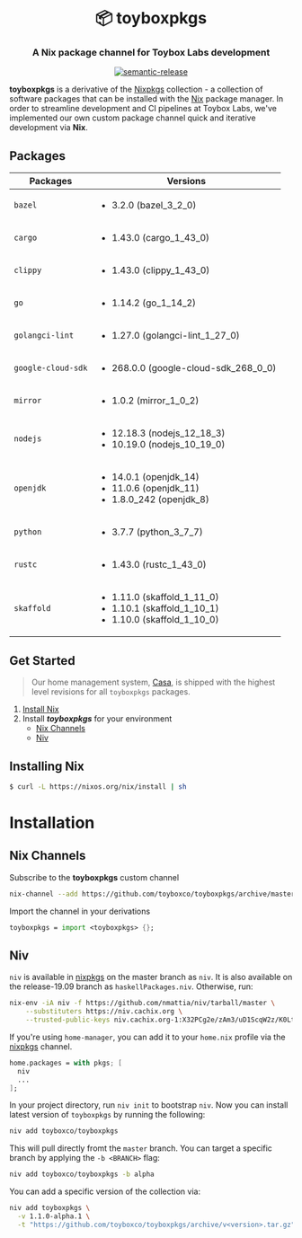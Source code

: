 <h1 align="center" style="border-bottom: none;">📦 toyboxpkgs</h1>
<h3 align="center">A Nix package channel for Toybox Labs development</h3>
<p align="center">
  <a href="#badge">
    <img alt="semantic-release" src="https://img.shields.io/badge/%20%20%F0%9F%93%A6%F0%9F%9A%80-semantic--release-e10079.svg">
  </a>
</p>

**toyboxpkgs** is a derivative of the [Nixpkgs](https://github.com/nixos/nixpkgs) collection - a collection of software packages that can be installed with the [Nix](https://nixos.org/nix/) package manager. In order to streamline development and CI pipelines at Toybox Labs, we've implemented our own custom package channel quick and iterative development via **Nix**.

## Packages

| Packages           | Versions                                                                                                     |
| ------------------ | ------------------------------------------------------------------------------------------------------------ |
| `bazel`            | <ul><li>3.2.0 (bazel_3_2_0)</li></ul>                                                                        |
| `cargo`            | <ul><li>1.43.0 (cargo_1_43_0)</li></ul>                                                                      |
| `clippy`           | <ul><li>1.43.0 (clippy_1_43_0)</li></ul>                                                                     |
| `go`               | <ul><li>1.14.2 (go_1_14_2)</li></ul>                                                                         |
| `golangci-lint`    | <ul><li>1.27.0 (golangci-lint_1_27_0)</li></ul>                                                              |
| `google-cloud-sdk` | <ul><li>268.0.0 (google-cloud-sdk_268_0_0)</li></ul>                                                         |
| `mirror`           | <ul><li> 1.0.2 (mirror_1_0_2)</li></ul>                                                                      |
| `nodejs`           | <ul><li>12.18.3 (nodejs_12_18_3)</li><li>10.19.0 (nodejs_10_19_0)</li></ul>                                  |
| `openjdk`          | <ul><li>14.0.1 (openjdk_14)</li><li>11.0.6 (openjdk_11)</li><li>1.8.0_242 (openjdk_8)</li></ul>              |
| `python`           | <ul><li>3.7.7 (python_3_7_7)</li></ul>                                                                       |
| `rustc`            | <ul><li>1.43.0 (rustc_1_43_0)</li></ul>                                                                      |
| `skaffold`         | <ul><li>1.11.0 (skaffold_1_11_0)</li><li>1.10.1 (skaffold_1_10_1)</li><li>1.10.0 (skaffold_1_10_0)</li></ul> |

## Get Started

> Our home management system, [Casa](https://github.com/toyboxco/casa), is shipped with the highest level revisions for all `toyboxpkgs` packages.

1. [Install Nix](#installing-nix)
2. Install **_toyboxpkgs_** for your environment
   - [Nix Channels](#nix-channels)
   - [Niv](#niv)

## Installing Nix

```bash
$ curl -L https://nixos.org/nix/install | sh
```

# Installation

## Nix Channels

Subscribe to the **toyboxpkgs** custom channel

```bash
nix-channel --add https://github.com/toyboxco/toyboxpkgs/archive/master.tar.gz toyboxpkgs
```

Import the channel in your derivations

```nix
toyboxpkgs = import <toyboxpkgs> {};
```

## Niv

`niv` is available in [nixpkgs](https://github.com/NixOS/nixpkgs) on the master branch as `niv`. It is also available on the release-19.09 branch as `haskellPackages.niv`. Otherwise, run:

```bash
nix-env -iA niv -f https://github.com/nmattia/niv/tarball/master \
    --substituters https://niv.cachix.org \
    --trusted-public-keys niv.cachix.org-1:X32PCg2e/zAm3/uD1ScqW2z/K0LtDyNV7RdaxIuLgQM=
```

If you're using `home-manager`, you can add it to your `home.nix` profile via the [nixpkgs](https://github.com/NixOS/nixpkgs) channel.

```nix
home.packages = with pkgs; [
  niv
  ...
];
```

In your project directory, run `niv init` to bootstrap `niv`. Now you can install latest version of `toyboxpkgs` by running the following:

```bash
niv add toyboxco/toyboxpkgs
```

This will pull directly fromt the `master` branch. You can target a specific branch by applying the `-b <BRANCH>` flag:

```bash
niv add toyboxco/toyboxpkgs -b alpha
```

You can add a specific version of the collection via:

```bash
niv add toyboxpkgs \
  -v 1.1.0-alpha.1 \
  -t "https://github.com/toyboxco/toyboxpkgs/archive/v<version>.tar.gz"
```
